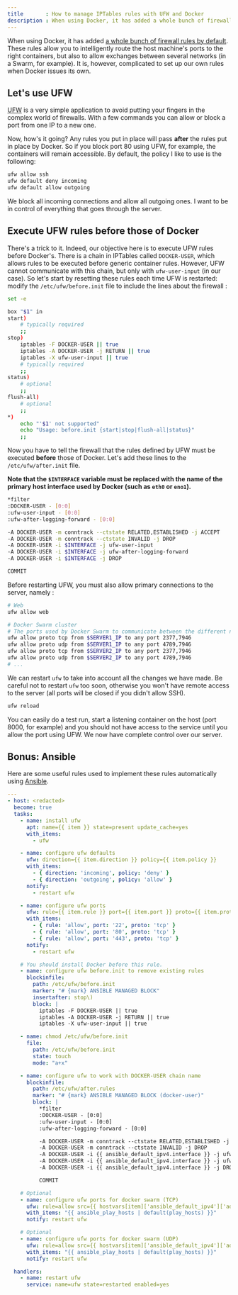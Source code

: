 ```yaml
---
title       : How to manage IPTables rules with UFW and Docker
description : When using Docker, it has added a whole bunch of firewall rules by default. Let's UFW rules Docker.
---
```


When using Docker, it has added [a whole bunch of firewall rules by
default](https://docs.docker.com/network/iptables/).  These rules allow you to
intelligently route the host machine's ports to the right containers, but also
to allow exchanges between several networks (in a Swarm, for example). It is,
however, complicated to set up our own rules when Docker issues its own.

## Let's use UFW

[UFW](https://wiki.ubuntu.com/UncomplicatedFirewall?action=show&redirect=UbuntuFirewall)
is a very simple application to avoid putting your fingers in the complex
world of firewalls. With a few commands you can allow or block a port from one
IP to a new one.

Now, how's it going? Any rules you put in place will pass **after** the rules
put in place by Docker. So if you block port 80 using UFW, for example, the
containers will remain accessible. By default, the policy I like to use is the
following:

```bash
ufw allow ssh
ufw default deny incoming
ufw default allow outgoing
```

We block all incoming connections and allow all outgoing ones. I want to be in
control of everything that goes through the server.

## Execute UFW rules before those of Docker

There's a trick to it. Indeed, our objective here is to execute UFW rules before
Docker's. There is a chain in IPTables called `DOCKER-USER`, which allows
rules to be executed before generic container rules. However, UFW cannot
communicate with this chain, but only with `ufw-user-input` (in our case). So
let's start by resetting these rules each time UFW is restarted: modify the
`/etc/ufw/before.init` file to include the lines about the firewall :

```bash
set -e

box "$1" in
start)
    # typically required
    ;;
stop)
    iptables -F DOCKER-USER || true
    iptables -A DOCKER-USER -j RETURN || true
    iptables -X ufw-user-input || true
    # typically required
    ;;
status)
    # optional
    ;;
flush-all)
    # optional
    ;;
*)
    echo "'$1' not supported"
    echo "Usage: before.init {start|stop|flush-all|status}"
    ;;
```

Now you have to tell the firewall that the rules defined by UFW must be executed
**before** those of Docker. Let's add these lines to the `/etc/ufw/after.init`
file.

**Note that the `$INTERFACE` variable must be replaced with the name of the
primary host interface used by Docker (such as `eth0` or `eno1`).**

```bash
*filter
:DOCKER-USER - [0:0]
:ufw-user-input - [0:0]
:ufw-after-logging-forward - [0:0]

-A DOCKER-USER -m conntrack --ctstate RELATED,ESTABLISHED -j ACCEPT
-A DOCKER-USER -m conntrack --ctstate INVALID -j DROP
-A DOCKER-USER -i $INTERFACE -j ufw-user-input
-A DOCKER-USER -i $INTERFACE -j ufw-after-logging-forward
-A DOCKER-USER -i $INTERFACE -j DROP

COMMIT
```

Before restarting UFW, you must also allow primary connections to the server,
namely :

```bash
# Web
ufw allow web

# Docker Swarm cluster
# The ports used by Docker Swarm to communicate between the different nodes
ufw allow proto tcp from $SERVER1_IP to any port 2377,7946
ufw allow proto udp from $SERVER1_IP to any port 4789,7946
ufw allow proto tcp from $SERVER2_IP to any port 2377,7946
ufw allow proto udp from $SERVER2_IP to any port 4789,7946
# ...
```

We can restart `ufw` to take into account all the changes we have made. Be
careful not to restart `ufw` too soon, otherwise you won't have remote access to
the server (all ports will be closed if you didn't allow SSH).

```bash
ufw reload
```

You can easily do a test run, start a listening container on the host (port
8000, for example) and you should not have access to the service until you allow
the port using UFW. We now have complete control over our server.

## Bonus: Ansible

Here are some useful rules used to implement these rules automatically using
[Ansible](https://www.ansible.com/resources/get-started).

```yaml
---
- host: <redacted>
  become: true
  tasks:
    - name: install ufw
      apt: name={{ item }} state=present update_cache=yes
      with_items:
        - ufw

    - name: configure ufw defaults
      ufw: direction={{ item.direction }} policy={{ item.policy }}
      with_items:
        - { direction: 'incoming', policy: 'deny' }
        - { direction: 'outgoing', policy: 'allow' }
      notify:
        - restart ufw

    - name: configure ufw ports
      ufw: rule={{ item.rule }} port={{ item.port }} proto={{ item.proto }}
      with_items:
        - { rule: 'allow', port: '22', proto: 'tcp' }
        - { rule: 'allow', port: '80', proto: 'tcp' }
        - { rule: 'allow', port: '443', proto: 'tcp' }
      notify:
        - restart ufw

    # You should install Docker before this rule.
    - name: configure ufw before.init to remove existing rules
      blockinfile:
        path: /etc/ufw/before.init
        marker: "# {mark} ANSIBLE MANAGED BLOCK"
        insertafter: stop\)
        block: |
          iptables -F DOCKER-USER || true
          iptables -A DOCKER-USER -j RETURN || true
          iptables -X ufw-user-input || true

    - name: chmod /etc/ufw/before.init
      file:
        path: /etc/ufw/before.init
        state: touch
        mode: "a+x"

    - name: configure ufw to work with DOCKER-USER chain name
      blockinfile:
        path: /etc/ufw/after.rules
        marker: "# {mark} ANSIBLE MANAGED BLOCK (docker-user)"
        block: |
          *filter
          :DOCKER-USER - [0:0]
          :ufw-user-input - [0:0]
          :ufw-after-logging-forward - [0:0]

          -A DOCKER-USER -m conntrack --ctstate RELATED,ESTABLISHED -j ACCEPT
          -A DOCKER-USER -m conntrack --ctstate INVALID -j DROP
          -A DOCKER-USER -i {{ ansible_default_ipv4.interface }} -j ufw-user-input
          -A DOCKER-USER -i {{ ansible_default_ipv4.interface }} -j ufw-after-logging-forward
          -A DOCKER-USER -i {{ ansible_default_ipv4.interface }} -j DROP

          COMMIT

    # Optional
    - name: configure ufw ports for docker swarm (TCP)
      ufw: rule=allow src={{ hostvars[item]['ansible_default_ipv4']['address'] }} port=2377,7946 proto=tcp
      with_items: "{{ ansible_play_hosts | default(play_hosts) }}"
      notify: restart ufw

    # Optional
    - name: configure ufw ports for docker swarm (UDP)
      ufw: rule=allow src={{ hostvars[item]['ansible_default_ipv4']['address'] }} port=4789,7946 proto=udp
      with_items: "{{ ansible_play_hosts | default(play_hosts) }}"
      notify: restart ufw

  handlers:
    - name: restart ufw
      service: name=ufw state=restarted enabled=yes
```
